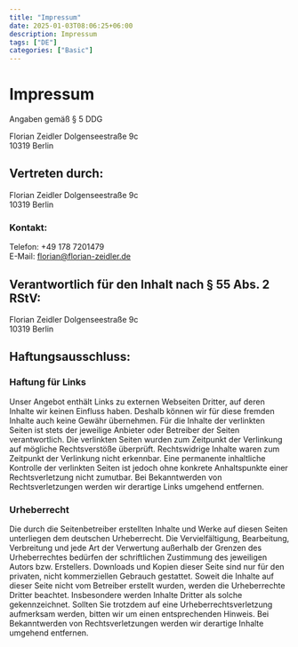```yaml
---
title: "Impressum"
date: 2025-01-03T08:06:25+06:00
description: Impressum 
tags: ["DE"]
categories: ["Basic"]
---
```


# Impressum
Angaben gemäß § 5 DDG

Florian Zeidler
Dolgenseestraße 9c  
10319 Berlin

## Vertreten durch: 
Florian Zeidler
Dolgenseestraße 9c  
10319 Berlin

### Kontakt:
Telefon: +49 178 7201479  
E-Mail: <a href='mailto:florian@florian-zeidler.de'>florian@florian-zeidler.de</a>

## Verantwortlich für den Inhalt nach § 55 Abs. 2 RStV:
Florian Zeidler
Dolgenseestraße 9c  
10319 Berlin

## Haftungsausschluss: 
### Haftung für Links
Unser Angebot enthält Links zu externen Webseiten Dritter, auf deren Inhalte wir keinen Einfluss haben. Deshalb können wir für diese fremden Inhalte auch keine Gewähr übernehmen. Für die Inhalte der verlinkten Seiten ist stets der jeweilige Anbieter oder Betreiber der Seiten verantwortlich. Die verlinkten Seiten wurden zum Zeitpunkt der Verlinkung auf mögliche Rechtsverstöße überprüft. Rechtswidrige Inhalte waren zum Zeitpunkt der Verlinkung nicht erkennbar. Eine permanente inhaltliche Kontrolle der verlinkten Seiten ist jedoch ohne konkrete Anhaltspunkte einer Rechtsverletzung nicht zumutbar. Bei Bekanntwerden von Rechtsverletzungen werden wir derartige Links umgehend entfernen.

### Urheberrecht
Die durch die Seitenbetreiber erstellten Inhalte und Werke auf diesen Seiten unterliegen dem deutschen Urheberrecht. Die Vervielfältigung, Bearbeitung, Verbreitung und jede Art der Verwertung außerhalb der Grenzen des Urheberrechtes bedürfen der schriftlichen Zustimmung des jeweiligen Autors bzw. Erstellers. Downloads und Kopien dieser Seite sind nur für den privaten, nicht kommerziellen Gebrauch gestattet. Soweit die Inhalte auf dieser Seite nicht vom Betreiber erstellt wurden, werden die Urheberrechte Dritter beachtet. Insbesondere werden Inhalte Dritter als solche gekennzeichnet. Sollten Sie trotzdem auf eine Urheberrechtsverletzung aufmerksam werden, bitten wir um einen entsprechenden Hinweis. Bei Bekanntwerden von Rechtsverletzungen werden wir derartige Inhalte umgehend entfernen.
 
